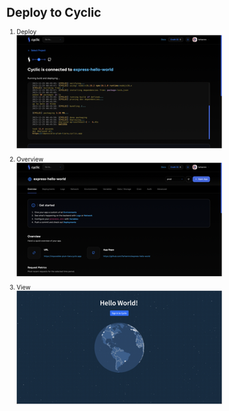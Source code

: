 # Deploy to Cyclic

1. Deploy
   ![deploy](1-deploy.png)

2. Overview
   ![overview](2-overview.png)

3. View
   ![site](3-site.png)
